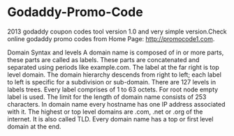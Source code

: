 Godaddy-Promo-Code
==================

2013 godaddy coupon codes tool version 1.0 and very simple version.Check online godaddy promo codes from
Home Page: http://promocode1.com.

Domain Syntax and levels
A domain name is composed of in or more parts, these parts are called as labels. These parts are concatenated and separated using periods like example.com.  The label at the far right is top level domain. The domain hierarchy descends from right to left; each label to left is specific for a subdivision or sub-domain. There are 127 levels in labels trees. Every label comprises of 1 to 63 octets. For root node empty label is used. The limit for the length of domain name consists of 253 characters. In domain name every hostname has one IP address associated with it. 
The highest or top level domains are .com, .net or .org of the internet. It is also called TLD. Every domain name has a top or first level domain at the end. 

